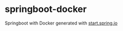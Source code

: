 # springboot-docker
Springboot with Docker generated with [start.spring.io](https://start.spring.io)
